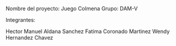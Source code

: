 Nombre del proyecto: Juego Colmena
Grupo: DAM-V

Integrantes: 

Hector Manuel Aldana Sanchez
Fatima Coronado Martinez
Wendy Hernandez Chavez
